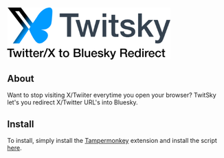<p align="left">
  <picture>
    <source
      width="380px"
      media="(prefers-color-scheme: dark)"
      srcset="media/TwitSky logo dark.svg"
    >
    <img
      width="380px"
      src="media/TwitSky logo light.svg"
    >
  </picture>
</p>

## About

Want to stop visiting X/Twiiter everytime you open your browser? TwitSky let's you redirect X/Twitter URL's into Bluesky.

## Install

To install, simply install the [Tampermonkey](https://www.tampermonkey.net/) extension and install the script [here](https://github.com/AqFad2811/TwitSky/raw/refs/heads/main/TwitSky.user.js).
